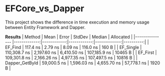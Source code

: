 # EFCore_vs_Dapper

This project shows the difference in time execution and memory usage between Entity Framework and Dapper.

**Results**
|         Method |         Mean |       Error |      StdDev |       Median | Allocated |
|--------------- |-------------:|------------:|------------:|-------------:|----------:|
|        EF_Find |     117.4 ns |     2.79 ns |     8.09 ns |     116.0 ns |     160 B |
|      EF_Single | 110,308.7 ns | 2,197.60 ns | 6,410.50 ns | 107,185.9 ns |   10465 B |
|       EF_First | 109,301.8 ns | 2,166.26 ns | 4,977.35 ns | 107,497.5 ns |   10816 B |
| Dapper_GetById |  59,000.5 ns | 1,596.03 ns | 4,655.70 ns |  57,778.1 ns |    1920 B |
